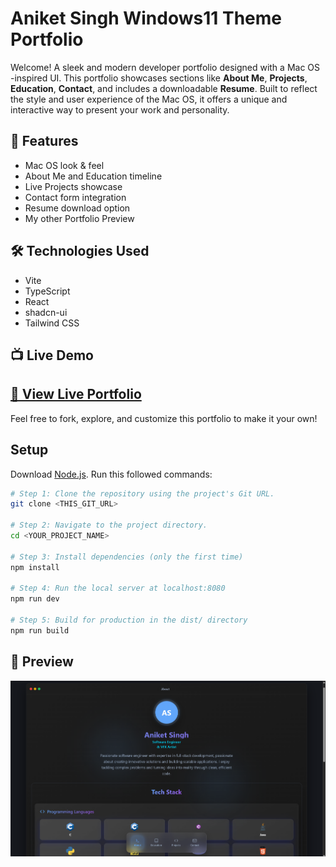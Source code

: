 # Aniket Singh Windows11 Theme Portfolio
Welcome!
A sleek and modern developer portfolio designed with a Mac OS -inspired UI. This portfolio showcases sections like **About Me**, **Projects**, **Education**, **Contact**, and includes a downloadable **Resume**. Built to reflect the style and user experience of the Mac OS, it offers a unique and interactive way to present your work and personality.

## 🚀 Features

- Mac OS look & feel
- About Me and Education timeline
- Live Projects showcase
- Contact form integration
- Resume download option
- My other Portfolio Preview

## 🛠️ Technologies Used

- Vite
- TypeScript
- React
- shadcn-ui
- Tailwind CSS


## 📺 Live Demo

[🔗 View Live Portfolio](https://aniketmacfolio.vercel.app/)
---
Feel free to fork, explore, and customize this portfolio to make it your own!


## Setup

Download [Node.js](https://nodejs.org/en/download/).
Run this followed commands:

```bash
# Step 1: Clone the repository using the project's Git URL.
git clone <THIS_GIT_URL>

# Step 2: Navigate to the project directory.
cd <YOUR_PROJECT_NAME>

# Step 3: Install dependencies (only the first time)
npm install

# Step 4: Run the local server at localhost:8080
npm run dev

# Step 5: Build for production in the dist/ directory
npm run build
```
## 📸 Preview

![Mac OS Portfolio Preview](MacOS_Portfolio.png)
